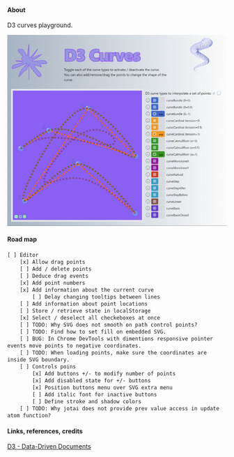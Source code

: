 #### About

D3 curves playground.

![](src/assets/previews/2021-08-17_2-18-03.png)

#### Road map

    [ ] Editor
        [x] Allow drag points
        [ ] Add / delete points
        [ ] Deduce drag events
        [x] Add point numbers
        [x] Add information about the current curve
            [ ] Delay changing tooltips between lines
        [ ] Add information about point locations
        [ ] Store / retrieve state in localStorage
        [x] Select / deselect all checkeboxes at once
        [ ] TODO: Why SVG does not smooth on path control points?
        [ ] TODO: Find how to set fill on embedded SVG.
        [ ] BUG: In Chrome DevTools with dimentions responsive pointer events move points to negative coordinates.
        [ ] TODO: When loading points, make sure the coordinates are inside SVG boundary.
        [ ] Controls poins
            [x] Add buttons +/- to modify number of points
            [x] Add disabled state for +/- buttons
            [x] Position buttons menu over SVG extra menu
            [ ] Add italic font for inactive buttons
            [ ] Define stroke and shadow colors
        [ ] TODO: Why jotai does not provide prev value access in update atom function?

#### Links, references, credits

[D3 - Data-Driven Documents](https://github.com/d3/d3/wiki)
